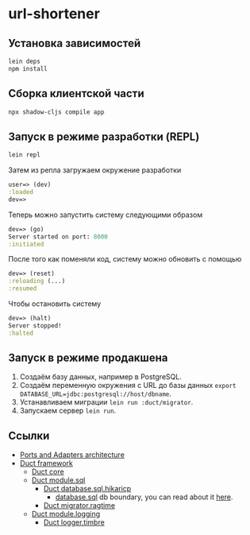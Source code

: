 # url-shortener

## Установка зависимостей

```bash
lein deps
npm install
```

## Сборка клиентской части

```bash
npx shadow-cljs compile app
```

## Запуск в режиме разработки (REPL)

```bash
lein repl
```

Затем из репла загружаем окружение разработки

```clojure
user=> (dev)
:loaded
dev=>
```

Теперь можно запустить систему следующими образом

```clojure
dev=> (go)
Server started on port: 8000
:initiated
```

После того как поменяли код, систему можно обновить с помощью

```clojure
dev=> (reset)
:reloading (...)
:resumed
```

Чтобы остановить систему

```clojure
dev=> (halt)
Server stopped!
:halted
```

## Запуск в режиме продакшена

1. Создаём базу данных, например в PostgreSQL.
2. Создаём переменную окружения с URL до базы данных `export DATABASE_URL=jdbc:postgresql://host/dbname`.
3. Устанавливаем миграции `lein run :duct/migrator`.
4. Запускаем сервер `lein run`.

## Ссылки
- [Ports and Adapters architecture](https://herbertograca.com/2017/09/14/ports-adapters-architecture/)
- [Duct framework](https://github.com/duct-framework/duct)
  - [Duct core](https://github.com/duct-framework/core)
  - [Duct module.sql](https://github.com/duct-framework/module.sql/)
    - [Duct database.sql.hikaricp](https://github.com/duct-framework/database.sql.hikaricp)
      - [database.sql](https://github.com/duct-framework/database.sql) db boundary, you can read about it [here](https://github.com/duct-framework/duct/wiki/Boundaries).
    - [Duct migrator.ragtime](https://github.com/duct-framework/migrator.ragtime)
  - [Duct module.logging](https://github.com/duct-framework/module.logging)
    - [Duct logger.timbre](https://github.com/duct-framework/logger.timbre)
